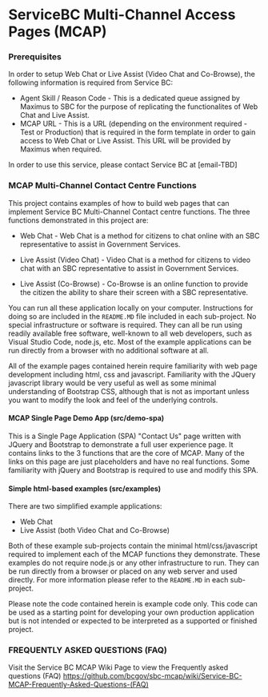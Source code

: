 # ServiceBC Multi-Channel Access Pages (MCAP)

### Prerequisites

In order to setup Web Chat or Live Assist (Video Chat and Co-Browse), the following information is required from Service BC:
- Agent Skill / Reason Code - This is a dedicated queue assigned by Maximus to SBC for the purpose of replicating the functionalites of Web Chat and Live Assist.
- MCAP URL - This is a URL (depending on the environment required - Test or Production) that is required in the form template in order to gain access to Web Chat or Live Assist. This URL will be provided by Maximus when required.

In order to use this service, please contact Service BC at [email-TBD]

### MCAP Multi-Channel Contact Centre Functions

This project contains examples of how to build web pages that can implement Service BC Multi-Channel Contact centre functions. The three functions demonstrated in this project are:
- Web Chat - Web Chat is a method for citizens to chat online with an SBC representative to assist in Government Services.

- Live Assist (Video Chat) - Video Chat is a method for citizens to video chat with an SBC representative to assist in Government Services.

- Live Assist (Co-Browse) - Co-Browse is an online function to provide the citizen the ability to share their screen with a SBC representative.

You can run all these application locally on your computer. Instructions for doing so are included in the `README.MD` file included in each sub-project.  No special infrastructure or software is required. They can all be run using readily available free software, well-known to all web developers, such as Visual Studio Code, node.js, etc.  Most of the example applications can be run directly from a browser with no additional software at all.

All of the example pages contained herein require familiarity with web page development including html, css and javascript.  Familiarity with the JQuery javascript library would be very useful as well as some minimal understanding of Bootstrap CSS, although that is not as important unless you want to modify the look and feel of the underlying controls.

#### MCAP Single Page Demo App (src/demo-spa)
  This is a Single Page Application (SPA) "Contact Us" page written with JQuery and Bootstrap to demonstrate a full user experience page.  It contains links to the 3 functions that are the core of MCAP.  Many of the links on this page are just placeholders and have no real functions.  Some familiarity with jQuery and Bootstrap is required to use and modify this SPA.



  #### Simple html-based examples (src/examples)
  There are two simplified example applications:
  - Web Chat
  - Live Assist (both Video Chat and Co-Browse)

Both of these example sub-projects contain the minimal html/css/javascript required to implement each of the MCAP functions they demonstrate.  These examples do not require node.js or any other infrastructure to run.  They can be run directly from a browser or placed on any web server and used directly.  For more information please refer to the `README.MD` in each sub-project.


Please note the code contained herein is example code only. This code can be used as a starting 
point for developing your own production application but is not intended or expected to be 
interpreted as a supported or finished project. 


### FREQUENTLY ASKED QUESTIONS (FAQ) 

Visit the Service BC MCAP Wiki Page to view the Frequently asked questions (FAQ) https://github.com/bcgov/sbc-mcap/wiki/Service-BC-MCAP-Frequently-Asked-Questions-(FAQ)
